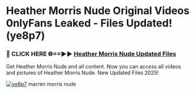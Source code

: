 # Heather Morris Nude Original Videos 0nlyFans Leaked - Files Updated! (ye8p7)

<h3>🔴 CLICK HERE 🌐==►► <a href="https://tinyurl.com/52m3yx9h" rel="nofollow">Heather Morris Nude Updated Files</a></h3>

Get Heather Morris Nude and all content. Now you can access all videos and pictures of Heather Morris Nude. New Updated Files 2025!

[![ye8p7](https://i.imgur.com/TnHtlc8.gif)](https://tinyurl.com/52m3yx9h)
marren morris nude